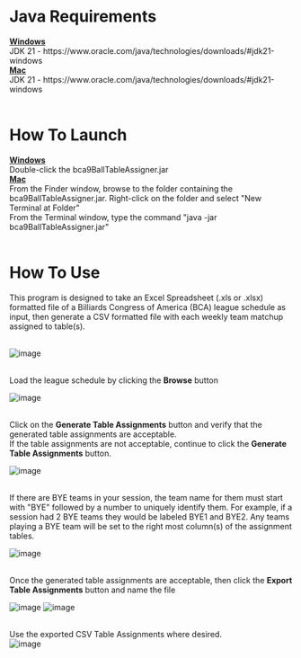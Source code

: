 <h1>Java Requirements</h1>
<b><u>Windows</u></b><br/>
JDK 21 - https://www.oracle.com/java/technologies/downloads/#jdk21-windows<br/>
<b><u>Mac</u></b><br/>
JDK 21 - https://www.oracle.com/java/technologies/downloads/#jdk21-windows<br/><br/>

<h1>How To Launch</h1>
<b><u>Windows</u></b><br/>
Double-click the bca9BallTableAssigner.jar<br/>
<b><u>Mac</u></b><br/>
From the Finder window, browse to the folder containing the bca9BallTableAssigner.jar.  Right-click on the folder and select "New Terminal at Folder"<br/>
From the Terminal window, type the command "java -jar bca9BallTableAssigner.jar"<br/><br/>

<h1>How To Use</h1>
This program is designed to take an Excel Spreadsheet (.xls or .xlsx) formatted file of a Billiards Congress of America (BCA) league schedule as input, then generate a CSV formatted file with each weekly team matchup assigned to table(s).<br/><br/>

![image](https://github.com/user-attachments/assets/9057fa21-4b47-4e65-b2f1-1779d4b0031a)<br/><br/>

Load the league schedule by clicking the <b>Browse</b> button<br/>

![image](https://github.com/user-attachments/assets/35933e21-1a1b-4f7f-a64e-6b6040223c54)<br/><br/>

Click on the <b>Generate Table Assignments</b> button and verify that the generated table assignments are acceptable.<br/>
If the table assignments are not acceptable, continue to click the <b>Generate Table Assignments</b> button.

![image](https://github.com/user-attachments/assets/d8a3a7a4-3266-4d16-acee-62209ec69ce5)<br/><br/>

If there are BYE teams in your session, the team name for them must start with "BYE" followed by a number to uniquely identify them.  For example, if a session had 2 BYE teams they would be labeled BYE1 and BYE2.  Any teams playing a BYE team will be set to the right most column(s) of the assignment tables.

![image](https://github.com/user-attachments/assets/d5ec445a-044f-452d-b18d-a71476851d72)<br/><br/>

Once the generated table assignments are acceptable, then click the <b>Export Table Assignments</b> button and name the file<br/>

![image](https://github.com/user-attachments/assets/4ac4d3c4-0293-446a-8edf-b7872941e4f7)
![image](https://github.com/user-attachments/assets/adda43bc-9820-4f99-ad3d-40b7823af1ee)<br/><br/>

Use the exported CSV Table Assignments where desired.<br/>
![image](https://github.com/user-attachments/assets/c40b7665-a092-45bc-bc1a-01a34785ea92)

